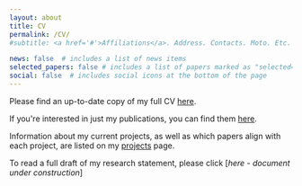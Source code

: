 ```yaml
---
layout: about
title: CV
permalink: /CV/
#subtitle: <a href='#'>Affiliations</a>. Address. Contacts. Moto. Etc.

news: false  # includes a list of news items
selected_papers: false # includes a list of papers marked as "selected={true}"
social: false  # includes social icons at the bottom of the page
---
```


Please find an up-to-date copy of my full CV [here](/assets/CV.pdf).

If you're interested in just my publications, you can find them [here](/publications/).

Information about my current projects, as well as which papers align with each project, are listed on my [projects](/projects) page.

To read a full draft of my research statement, please click [*here - document under construction*]
